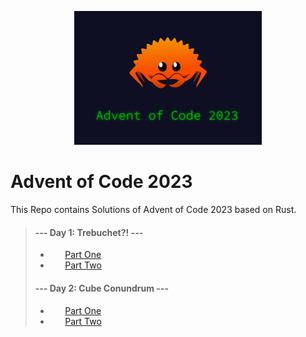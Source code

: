 <p align="center">
  <img src="./advent-of-code-2023.jpg" width="300px" />
</p>

# Advent of Code 2023

This Repo contains Solutions of Advent of Code 2023 based on Rust.

> #### --- Day 1: Trebuchet?! --- <br/>
> * &nbsp;&nbsp;&nbsp;&nbsp;&nbsp; <a href="https://github.com/faraasat/advent-of-code-2023-rust/tree/main/n1_p1_calibration">Part One</a> <br/>
> * &nbsp;&nbsp;&nbsp;&nbsp;&nbsp; <a href="https://github.com/faraasat/advent-of-code-2023-rust/tree/main/n1_p2_calibration">Part Two</a> <br/>
>
> #### --- Day 2: Cube Conundrum --- <br/>
> * &nbsp;&nbsp;&nbsp;&nbsp;&nbsp; <a href="https://github.com/faraasat/advent-of-code-2023-rust/tree/main/n2_p1_cube_conundrum">Part One</a> <br/>
> * &nbsp;&nbsp;&nbsp;&nbsp;&nbsp; <a href="https://github.com/faraasat/advent-of-code-2023-rust/tree/main/n2_p2_cube_conundrum">Part Two</a> <br/>


